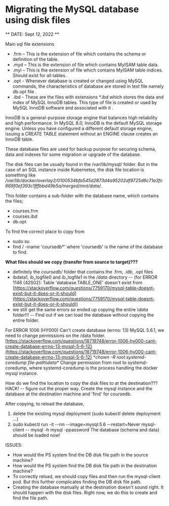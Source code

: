# Migrating the MySQL database using disk files

** DATE: Sept 12, 2022 **

Main sql file extensions

- .frm – This is the extension of file which contains the schema or definition of the table.
- .myd – This is the extension of file which contains MyISAM table data.
- .myi – This is the extension of file which contains MyISAM table indices.
Should exist for all tables.
- .opt - Whenever database is created or changed using MySQL commands, the characteristics of database are stored in text file namely db.opt file . 
- .ibd - These are the files with extensions \*.ibd which stores the data and index of MySQL InnoDB tables. This type of file is created or used by MySQL InnoDB software and associated with it . 

InnoDB is a general-purpose storage engine that balances high reliability and high performance. In MySQL 8.0, InnoDB is the default MySQL storage engine. Unless you have configured a different default storage engine, issuing a CREATE TABLE statement without an ENGINE clause creates an InnoDB table.

These database files are used for backup purpose for securing schema, data and indexes for some migration or upgrade of the database.

The disk files can be usually found in the /var/lib/mysql/ folder. But in the case of an SQL instance inside Kubernetes, the disk file location is something like */var/lib/docker/overlay2/0100534bfa545d2873d4a95202df9725d6c71a3fc669f0ef393c1fffbbd49b5a/merged/mnt/data/*.

This folder contains a sub-folder with the database name, which contains the files; 

- courses.frm  
- courses.ibd 
- db.opt

To find the correct place to copy from 

- sudo su
- find / -iname 'coursedb\*'
where 'coursedb' is the name of the database to find. 

**What files should we copy (transfer from source to target)???**

- definitely the *coursedb/* folder that contains the .frm, .idb, .opt files
- ibdata1, ib\_logfile0 and ib\_logfile1 in the */data* directory -- (for ERROR 1146 (42S02): Table 'database.TABLE\_ONE' doesn't exist from [https://stackoverflow.com/questions/7759170/mysql-table-doesnt-exist-but-it-does-or-it-should](https://stackoverflow.com/questions/7759170/mysql-table-doesnt-exist-but-it-does-or-it-should))
- we still get the same errors so ended up copying the entire *\data* folder!!! -- Find out if we can load the database without copying the entire folder. 

For ERROR 1006 (HY000) Can't create database (errno: 13) MySQL 5.6.1, we need to change permissions on the /data folder. 
[https://stackoverflow.com/questions/18719748/error-1006-hy000-cant-create-database-errno-13-mysql-5-6-12](https://stackoverflow.com/questions/18719748/error-1006-hy000-cant-create-database-errno-13-mysql-5-6-12)
**chown -R root:systemd-coredump file-path\data\**
Change permission from root to systemd-coredump, where systemd-coredump is the process handling the docker mysql instance. 

How do we find the location to copy the disk files to at the destination???
HACK! -- figure out the proper way. 
Create the mysql instance and the database at the destination machine and 'find' for coursedb. 

After copying, to reload the database, 
1. delete the existing mysql deployment (sudo kubectl delete deployment ...)
2. sudo kubectl run -it --rm --image=mysql:5.6 --restart=Never mysql-client -- mysql -h mysql -ppassword
The database (schema and data) should be loaded now!

ISSUES: 

- How would the PS system find the DB disk file path in the source machine?
- How would the PS system find the DB disk file path in the destination machine?
- To correctly reload, we should copy files and then run the mysql-client pod. But this further complicates finding the DB disk file path. 
- Creating the database manually at the destination doesn't sound right. It should happen with the disk files. Right now, we do this to create and find the file path. 


